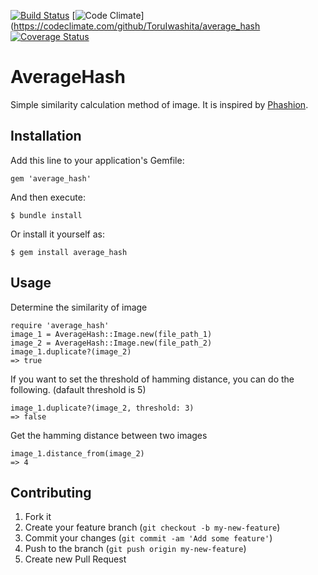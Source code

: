 [![Build Status](https://travis-ci.org/ToruIwashita/average_hash.svg?branch=master)](https://travis-ci.org/ToruIwashita/average_hash)
[![Code Climate](https://codeclimate.com/github/ToruIwashita/average_hash/badges/gpa.svg)](https://codeclimate.com/github/ToruIwashita/average_hash
[![Coverage Status](https://coveralls.io/repos/ToruIwashita/average_hash/badge.svg)](https://coveralls.io/r/ToruIwashita/average_hash)

# AverageHash

Simple similarity calculation method of image. It is inspired by [Phashion](https://github.com/westonplatter/phashion).

## Installation

Add this line to your application's Gemfile:

    gem 'average_hash'

And then execute:

    $ bundle install

Or install it yourself as:

    $ gem install average_hash

## Usage

Determine the similarity of image

    require 'average_hash'
    image_1 = AverageHash::Image.new(file_path_1)
    image_2 = AverageHash::Image.new(file_path_2)
    image_1.duplicate?(image_2)
    => true

If you want to set the threshold of hamming distance, you can do the following. (dafault threshold is 5)

    image_1.duplicate?(image_2, threshold: 3)
    => false

Get the hamming distance between two images

    image_1.distance_from(image_2)
    => 4

## Contributing

1. Fork it
2. Create your feature branch (`git checkout -b my-new-feature`)
3. Commit your changes (`git commit -am 'Add some feature'`)
4. Push to the branch (`git push origin my-new-feature`)
5. Create new Pull Request
